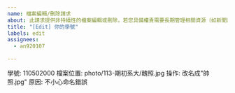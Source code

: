 ```yaml
---
name: 檔案編輯/刪除請求
about: 此請求提供非持續性的檔案編輯或刪除，若您具備權責需要長期管理相關資源（如新聞部），請另外聯繫系代或副系代。
title: "[Edit] 你的學號"
labels: edit
assignees:
  - an920107

---
```


學號: 110502000
檔案位置: photo/113-期初系大/醜照.jpg
操作: 改名成"帥照.jpg"
原因: 不小心命名錯誤
